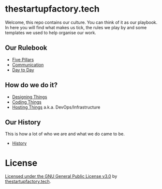 # thestartupfactory.tech

Welcome, this repo contains our culture. You can think of it as our playbook.  
In here you will find what makes us tick, the rules we play by and some templates we used to help organise our work.  

## Our Rulebook
 - [Five Pillars](./docs/five-pillars.md)
 - [Communication](./docs/communication.md)
 - [Day to Day](./docs/day-to-day.md)

## How do we do it?
 - [Designing Things](./docs/design.md)
 - [Coding Things](./docs/development.md)
 - [Hosting Things](./docs/devops.md) a.k.a. DevOps/Infrastructure

## Our History
This is how a lot of who we are and what we do came to be.  

- [History](./docs/history.md)

# License
[Licensed under the GNU General Public License v3.0](LICENSE) by [thestartupfactory.tech](https://thestartupfactory.tech).

